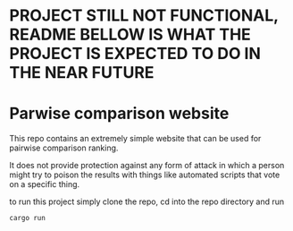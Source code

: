 # PROJECT STILL NOT FUNCTIONAL, README BELLOW IS WHAT THE PROJECT IS EXPECTED TO DO IN THE NEAR FUTURE

# Parwise comparison website
This repo contains an extremely simple website that can be used for pairwise comparison ranking. 

It does not provide protection against any form of attack in which a person might try to poison the results with things like automated scripts that vote on a specific thing.

to run this project simply clone the repo, cd into the repo directory and run 
```bash
cargo run
```
